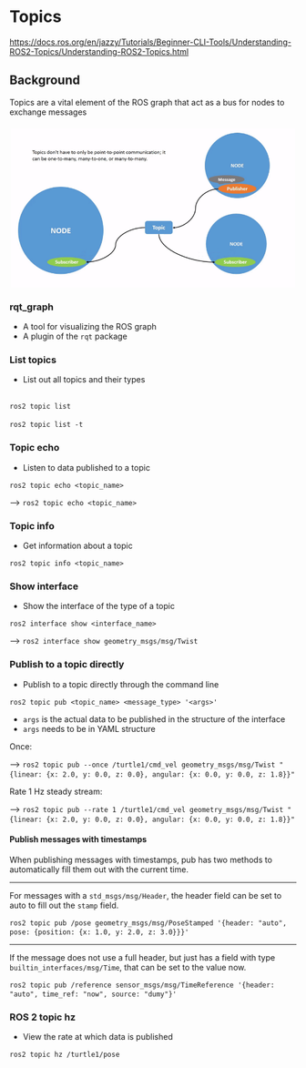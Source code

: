 # Topics

https://docs.ros.org/en/jazzy/Tutorials/Beginner-CLI-Tools/Understanding-ROS2-Topics/Understanding-ROS2-Topics.html

## Background

Topics are a vital element of the ROS graph that act as a bus for nodes to exchange messages

<img src="./media/2-1-Topic-MultiplePublisherandMultipleSubscriber.gif" alt="drawing" width="500px" style="display: block; margin-left: auto; margin-right: auto; margin-top: 20px; margin-bottom: 20px;" />

### rqt_graph

- A tool for visualizing the ROS graph
- A plugin of the `rqt` package

### List topics

- List out all topics and their types

```

ros2 topic list

ros2 topic list -t

```

### Topic echo

- Listen to data published to a topic

```
ros2 topic echo <topic_name>
```

--> `ros2 topic echo <topic_name>`

### Topic info

- Get information about a topic

```
ros2 topic info <topic_name>
```

### Show interface

- Show the interface of the type of a topic

```
ros2 interface show <interface_name>
```

--> `ros2 interface show geometry_msgs/msg/Twist`

### Publish to a topic directly

- Publish to a topic directly through the command line

```
ros2 topic pub <topic_name> <message_type> '<args>'
```

- `args` is the actual data to be published in the structure of the interface
- `args` needs to be in YAML structure

Once:

--> `ros2 topic pub --once /turtle1/cmd_vel geometry_msgs/msg/Twist "{linear: {x: 2.0, y: 0.0, z: 0.0}, angular: {x: 0.0, y: 0.0, z: 1.8}}"`

Rate 1 Hz steady stream:

--> `ros2 topic pub --rate 1 /turtle1/cmd_vel geometry_msgs/msg/Twist "{linear: {x: 2.0, y: 0.0, z: 0.0}, angular: {x: 0.0, y: 0.0, z: 1.8}}"`

#### Publish messages with timestamps

When publishing messages with timestamps, pub has two methods to automatically fill them out with the current time.

---

For messages with a `std_msgs/msg/Header`, the header field can be set to auto to fill out the `stamp` field.

```
ros2 topic pub /pose geometry_msgs/msg/PoseStamped '{header: "auto", pose: {position: {x: 1.0, y: 2.0, z: 3.0}}}'
```

---

If the message does not use a full header, but just has a field with type `builtin_interfaces/msg/Time`, that can be set to the value now.

```
ros2 topic pub /reference sensor_msgs/msg/TimeReference '{header: "auto", time_ref: "now", source: "dumy"}'
```

### ROS 2 topic hz

- View the rate at which data is published

```
ros2 topic hz /turtle1/pose
```
